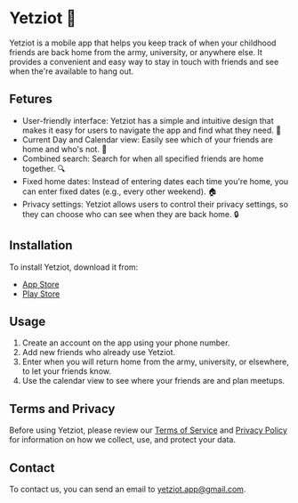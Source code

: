 # Yetziot 📱

Yetziot is a mobile app that helps you keep track of when your childhood friends are back home from the army, university, or anywhere else. It provides a convenient and easy way to stay in touch with friends and see when the're available to hang out.

## Fetures
- User-friendly interface: Yetziot has a simple and intuitive design that makes it easy for users to navigate the app and find what they need. 🌟
- Current Day and Calendar view: Easily see which of your friends are home and who's not. 📅
- Combined search: Search for when all specified friends are home together. 🔍
- Fixed home dates: Instead of entering dates each time you're home, you can enter fixed dates (e.g., every other weekend). 🏠
- Privacy settings: Yetziot allows users to control their privacy settings, so they can choose who can see when they are back home. 🔒

## Installation
To install Yetziot, download it from:
- [App Store](https://apps.apple.com/il/app/%D7%9E%D7%99-%D7%91%D7%91%D7%99%D7%AA/id1663631282)
- [Play Store](https://play.google.com/store/apps/details?id=com.yetziot)

## Usage
1. Create an account on the app using your phone number.
2. Add new friends who already use Yetziot.
3. Enter when you will return home from the army, university, or elsewhere, to let your friends know.
4. Use the calendar view to see where your friends are and plan meetups.

## Terms and Privacy
Before using Yetziot, please review our [Terms of Service](https://guyavrhm.github.io/yetziot-public/terms.html) and [Privacy Policy](https://guyavrhm.github.io/yetziot-public/privacy.html) for information on how we collect, use, and protect your data.

## Contact
To contact us, you can send an email to [yetziot.app@gmail.com](mailto:yetziot.app@gmail.com).
